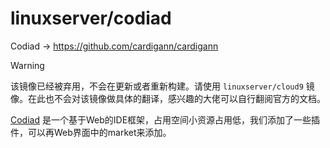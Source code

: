 # linuxserver/codiad

Codiad → https://github.com/cardigann/cardigann

> [!WARNING]
>
> 该镜像已经被弃用，不会在更新或者重新构建。请使用 `linuxserver/cloud9` 镜像。在此也不会对该镜像做具体的翻译，感兴趣的大佬可以自行翻阅官方的文档。

[Codiad](http://codiad.com/) 是一个基于Web的IDE框架，占用空间小资源占用低，我们添加了一些插件，可以再Web界面中的market来添加。